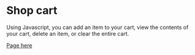 # Shop cart

Using Javascript, you can add an item to your cart, view the contents of your cart, delete an item, or clear the entire cart.

[Page here](mksenia728.github.io/FE-shopper/)
